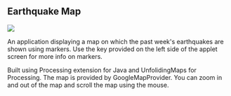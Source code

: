 ## Earthquake Map

![](https://media.giphy.com/media/5sYtqIVY4bKkDxWtz6/giphy.gif)

An application displaying a map on which the past week's earthquakes are shown using markers. Use the key provided on the left side of the applet screen for more info on markers.

Built using Processing extension for Java and UnfolidingMaps for Processing. The map is provided by GoogleMapProvider. You can zoom in and out of the map and scroll the map using the mouse.
